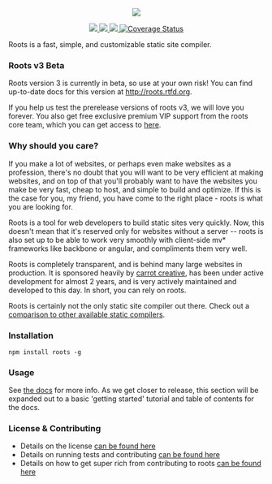 <p align="center"><a><img src="http://cl.ly/PqFy/logo.png" /></a></p>

<p align="center">
  <a title='NPM version' href="http://badge.fury.io/js/roots">
    <img src='https://badge.fury.io/js/roots.png' />
  </a>
  <a title='Build Status' href="https://travis-ci.org/jenius/roots">
    <img src='https://travis-ci.org/jenius/roots.png?branch=v3' />
  </a>
  <a title='Dependency Status' href="https://david-dm.org/jenius/roots">
    <img src='https://david-dm.org/jenius/roots.png?theme=shields.io' />
  </a>
  <a href='https://coveralls.io/r/jenius/roots?branch=v3'>
    <img src='https://coveralls.io/repos/jenius/roots/badge.png?branch=v3' alt='Coverage Status' />
  </a>
</p>

Roots is a fast, simple, and customizable static site compiler.

### Roots v3 Beta

Roots version 3 is currently in beta, so use at your own risk! You can find up-to-date docs for this version at http://roots.rtfd.org.

If you help us test the prerelease versions of roots v3, we will love you forever. You also get free exclusive premium VIP support from the roots core team, which you can get access to [here](https://gitter.im/jenius/roots).

### Why should you care?

If you make a lot of websites, or perhaps even make websites as a profession, there's no doubt that you will want to be very efficient at making websites, and on top of that you'll probably want to have the websites you make be very fast, cheap to host, and simple to build and optimize. If this is the case for you, my friend, you have come to the right place - roots is what you are looking for.

Roots is a tool for web developers to build static sites very quickly. Now, this doesn't mean that it's reserved only for websites without a server -- roots is also set up to be able to work very smoothly with client-side mv* frameworks like backbone or angular, and compliments them very well.

Roots is completely transparent, and is behind many large websites in production. It is sponsored heavily by [carrot creative](http://carrot.is), has been under active development for almost 2 years, and is very actively maintained and developed to this day. In short, you can rely on roots.

Roots is certainly not the only static site compiler out there. Check out a [comparison to other available static compilers](docs/features.rst).

### Installation

`npm install roots -g`

### Usage

See [the docs](http://roots.rtfd.org) for more info. As we get closer to release, this section will be expanded out to a basic 'getting started' tutorial and table of contents for the docs.

### License & Contributing

- Details on the license [can be found here](license.md)
- Details on running tests and contributing [can be found here](contributing.md)
- Details on how to get super rich from contributing to roots [can be found here](contributing.md#getting-money)
